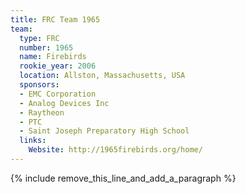 ```yaml
---
title: FRC Team 1965
team:
  type: FRC
  number: 1965
  name: Firebirds
  rookie_year: 2006
  location: Allston, Massachusetts, USA
  sponsors:
  - EMC Corporation
  - Analog Devices Inc
  - Raytheon
  - PTC
  - Saint Joseph Preparatory High School
  links:
    Website: http://1965firebirds.org/home/
---
```


{% include remove_this_line_and_add_a_paragraph %}
